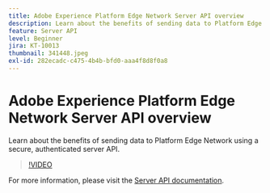 ```yaml
---
title: Adobe Experience Platform Edge Network Server API overview
description: Learn about the benefits of sending data to Platform Edge Network using a secure, authenticated server API.
feature: Server API
level: Beginner
jira: KT-10013
thumbnail: 341448.jpeg
exl-id: 282ecadc-c475-4b4b-bfd0-aaa4f8d8f0a8
---
```

# Adobe Experience Platform Edge Network Server API overview

Learn about the benefits of sending data to Platform Edge Network using a secure, authenticated server API. 

>[!VIDEO](https://video.tv.adobe.com/v/341448?quality=12&learn=on)

For more information, please visit the [Server API documentation](https://experienceleague.adobe.com/docs/experience-platform/edge-network-server-api/overview.html).
